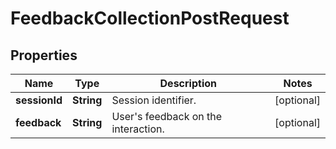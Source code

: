 

# FeedbackCollectionPostRequest


## Properties

| Name | Type | Description | Notes |
|------------ | ------------- | ------------- | -------------|
|**sessionId** | **String** | Session identifier. |  [optional] |
|**feedback** | **String** | User&#39;s feedback on the interaction. |  [optional] |



